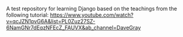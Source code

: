 A test repository for learning Django based on the teachings from the following tutorial:
https://www.youtube.com/watch?v=qcJZN1pvG6A&list=PL0Zuz27SZ-6NamGNr7dEqzNFEcZ_FAUVX&ab_channel=DaveGray